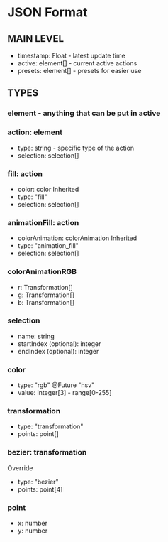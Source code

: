 



# JSON Format

## MAIN LEVEL

- timestamp: Float - latest update time
- active: element[] - current active actions
- presets: element[] - presets for easier use

## TYPES

### element - anything that can be put in active

### action: element
- type: string - specific type of the action
- selection: selection[]

### fill: action
- color: color
Inherited
- type: "fill"
- selection: selection[]

### animationFill: action
- colorAnimation: colorAnimation
Inherited
- type: "animation_fill"
- selection: selection[]

### colorAnimationRGB
- r: Transformation[]
- g: Transformation[]
- b: Transformation[]

### selection
- name: string
- startIndex (optional): integer
- endIndex (optional): integer

### color
- type: "rgb" @Future "hsv"
- value: integer[3] - range[0-255]

### transformation
- type: "transformation"
- points: point[]

### bezier: transformation
Override
- type: "bezier"
- points: point[4]


### point
- x: number
- y: number